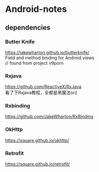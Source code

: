 # Android-notes

## dependencies 
### Butter Knife
https://jakewharton.github.io/butterknife/   
Field and method binding for Android views   
// found from project v9porn

### Rxjava
https://github.com/ReactiveX/RxJava   
看了下Rxjava教程，全都是黑魔法orz

### Rxbinding
https://github.com/JakeWharton/RxBinding

### OkHttp
https://square.github.io/okhttp/

### Retrofit
https://square.github.io/retrofit/
